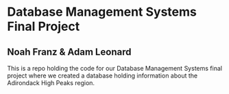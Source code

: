 # Database Management Systems Final Project
## Noah Franz & Adam Leonard

This is a repo holding the code for our Database Management Systems final project where we created a 
database holding information about the Adirondack High Peaks region.
